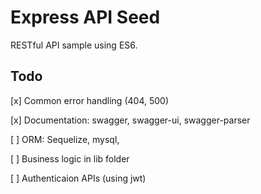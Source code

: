 Express API Seed
================

RESTful API sample using ES6.


## Todo


[x] Common error handling (404, 500)

[x] Documentation: swagger, swagger-ui, swagger-parser

[ ] ORM: Sequelize, mysql,

[ ] Business logic in lib folder

[ ] Authenticaion APIs (using jwt)


 


